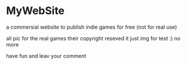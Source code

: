 # MyWebSite

a commersial website to publish indie games for free (not for real use)

all pic for the real games their copyright reseved it just img for test :) no more 

have fun and leav your comment 

